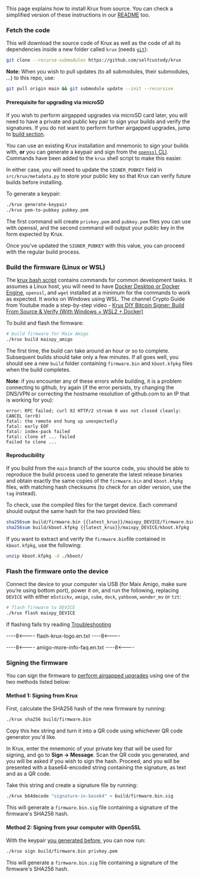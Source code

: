 This page explains how to install Krux from source. You can check a simplified version of these instructions in our [README](https://github.com/selfcustody/krux) too.

### Fetch the code
This will download the source code of Krux as well as the code of all its dependencies inside a new folder called `krux` (needs [`git`](https://git-scm.com/book/en/v2/Getting-Started-Installing-Git)):
```bash
git clone --recurse-submodules https://github.com/selfcustody/krux
```

**Note**: When you wish to pull updates (to all submodules, their submodules, ...) to this repo, use:
```bash
git pull origin main && git submodule update --init --recursive
```

#### Prerequisite for upgrading via microSD
If you wish to perform airgapped upgrades via microSD card later, you will need to have a private and public key pair to sign your builds and verify the signatures. If you do not want to perform further airgapped upgrades, jump to [build section](#build-the-firmware-linux-or-wsl).

You can use an existing Krux installation and mnemonic to sign your builds with, **or** you can generate a keypair and sign from the [`openssl` CLI](https://wiki.openssl.org/index.php/Command_Line_Elliptic_Curve_Operations). Commands have been added to the `krux` shell script to make this easier.

In either case, you will need to update the `SIGNER_PUBKEY` field in `src/krux/metadata.py` to store your public key so that Krux can verify future builds before installing.

To generate a keypair:
```bash
./krux generate-keypair
./krux pem-to-pubkey pubkey.pem
```

The first command will create `privkey.pem` and `pubkey.pem` files you can use with openssl, and the second command will output your public key in the form expected by Krux.

Once you've updated the `SIGNER_PUBKEY` with this value, you can proceed with the regular build process.

### Build the firmware (Linux or WSL)
The [krux bash script](https://github.com/selfcustody/krux/blob/main/krux) contains commands for common development tasks. It assumes a Linux host, you will need to have [Docker Desktop or Docker Engine](https://docs.docker.com/desktop/), `openssl`, and `wget` installed at a minimum for the commands to work as expected. It works on Windows using WSL. The channel Crypto Guide from Youtube made a step-by-step video - [Krux DIY Bitcoin Signer: Build From Source & Verify (With Windows + WSL2 + Docker)](https://www.youtube.com/watch?v=Vmr_TFy2TfQ)

To build and flash the firmware:
```bash
# build firmware for Maix Amigo
./krux build maixpy_amigo
```

The first time, the build can take around an hour or so to complete. Subsequent builds should take only a few minutes. If all goes well, you should see a new `build` folder containing `firmware.bin` and `kboot.kfpkg` files when the build completes.

**Note**: if you encounter any of these errors while building, it is a problem connecting to github, try again (if the error persists, try changing the DNS/VPN or correcting the hostname resolution of github.com to an IP that is working for you):
```
error: RPC failed; curl 92 HTTP/2 stream 0 was not closed cleanly: CANCEL (err8)
fatal: the remote end hung up unexpectedly
fatal: early EOF
fatal: index-pack failed
fatal: clone of ... failed
Failed to clone ...
```

#### Reproducibility
If you build from the `main` branch of the source code, you should be able to reproduce the build process used to generate the latest release binaries and obtain exactly the same copies of the `firmware.bin` and `kboot.kfpkg` files, with matching hash checksums (to check for an older version, use the `tag` instead).

To check, use the compiled files for the target device. Each command should output the same hash for the two provided files:
```bash
sha256sum build/firmware.bin {{latest_krux}}/maixpy_DEVICE/firmware.bin
sha256sum build/kboot.kfpkg {{latest_krux}}/maixpy_DEVICE/kboot.kfpkg
```

If you want to extract and verify the `firmware.bin`file contained in `kboot.kfpkg`, use the following:

```bash
unzip kboot.kfpkg -d ./kboot/
```

### Flash the firmware onto the device
Connect the device to your computer via USB (for Maix Amigo, make sure you’re using bottom port), power it on, and run the following, replacing `DEVICE` with either `m5stickv`, `amigo`, `cube`, `dock`, `yahboom`, `wonder_mv` or `tzt`:
```bash
# flash firmware to DEVICE
./krux flash maixpy_DEVICE
```
If flashing fails try reading [Troubleshooting](../../troubleshooting.md)

----8<----
flash-krux-logo.en.txt
----8<----

----8<----
amigo-more-info-faq.en.txt
----8<----

### Signing the firmware
You can sign the firmware to [perform airgapped upgrades](#prerequisite-for-upgrading-via-microsd) using one of the two methods listed below:

#### Method 1: Signing from Krux
First, calculate the SHA256 hash of the new firmware by running:
```bash
./krux sha256 build/firmware.bin
```

Copy this hex string and turn it into a QR code using whichever QR code generator you'd like.

In Krux, enter the mnemonic of your private key that will be used for signing, and go to **Sign -> Message**. Scan the QR code you generated, and you will be asked if you wish to sign the hash. Proceed, and you will be presented with a base64-encoded string containing the signature, as text and as a QR code.

Take this string and create a signature file by running:
```bash
./krux b64decode "signature-in-base64" > build/firmware.bin.sig
```

This will generate a `firmware.bin.sig` file containing a signature of the firmware's SHA256 hash.

#### Method 2: Signing from your computer with OpenSSL
With the keypair [you generated before](#prerequisite-for-upgrading-via-microsd), you can now run:
```bash
./krux sign build/firmware.bin privkey.pem
```

This will generate a `firmware.bin.sig` file containing a signature of the firmware's SHA256 hash.
